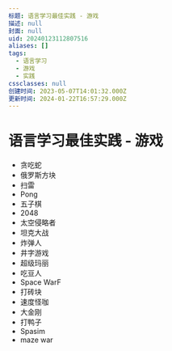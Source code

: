 ```yaml
---
标题: 语言学习最佳实践 - 游戏
描述: null
封面: null
uid: 20240123112807516
aliases: []
tags:
  - 语言学习
  - 游戏
  - 实践
cssclasses: null
创建时间: 2023-05-07T14:01:32.000Z
更新时间: 2024-01-22T16:57:29.000Z
---
```


# 语言学习最佳实践 - 游戏

- 贪吃蛇
- 俄罗斯方块
- 扫雷
- Pong
- 五子棋
- 2048
- 太空侵略者
- 坦克大战
- 炸弹人
- 井字游戏
- 超级玛丽
- 吃豆人
- Space WarF
- 打砖块
- 速度怪咖
- 大金刚
- 打鸭子
- Spasim
- maze war
